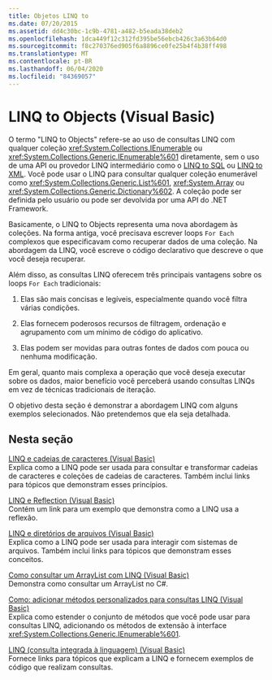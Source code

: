 ```yaml
---
title: Objetos LINQ to
ms.date: 07/20/2015
ms.assetid: dd4c30bc-1c9b-4781-a482-b5eada38deb2
ms.openlocfilehash: 1dca449f12c312fd395be56ebcb426c3a63b64d0
ms.sourcegitcommit: f8c270376ed905f6a8896ce0fe25b4f4b38ff498
ms.translationtype: MT
ms.contentlocale: pt-BR
ms.lasthandoff: 06/04/2020
ms.locfileid: "84369057"
---
```

# <a name="linq-to-objects-visual-basic"></a>LINQ to Objects (Visual Basic)
O termo "LINQ to Objects" refere-se ao uso de consultas LINQ com qualquer coleção <xref:System.Collections.IEnumerable> ou <xref:System.Collections.Generic.IEnumerable%601> diretamente, sem o uso de uma API ou provedor LINQ intermediário como o [LINQ to SQL](../../../../framework/data/adonet/sql/linq/index.md) ou [LINQ to XML](linq-to-xml.md). Você pode usar o LINQ para consultar qualquer coleção enumerável ​​como <xref:System.Collections.Generic.List%601>, <xref:System.Array> ou <xref:System.Collections.Generic.Dictionary%602>. A coleção pode ser definida pelo usuário ou pode ser devolvida por uma API do .NET Framework.  
  
 Basicamente, o LINQ to Objects representa uma nova abordagem às coleções. Na forma antiga, você precisava escrever loops `For Each` complexos que especificavam como recuperar dados de uma coleção. Na abordagem da LINQ, você escreve o código declarativo que descreve o que você deseja recuperar.  
  
 Além disso, as consultas LINQ oferecem três principais vantagens sobre os loops `For Each` tradicionais:  
  
1. Elas são mais concisas e legíveis, especialmente quando você filtra várias condições.  
  
2. Elas fornecem poderosos recursos de filtragem, ordenação e agrupamento com um mínimo de código do aplicativo.  
  
3. Elas podem ser movidas para outras fontes de dados com pouca ou nenhuma modificação.  
  
 Em geral, quanto mais complexa a operação que você deseja executar sobre os dados, maior benefício você perceberá usando consultas LINQs em vez de técnicas tradicionais de iteração.  
  
 O objetivo desta seção é demonstrar a abordagem LINQ com alguns exemplos selecionados. Não pretendemos que ela seja detalhada.  
  
## <a name="in-this-section"></a>Nesta seção  
 [LINQ e cadeias de caracteres (Visual Basic)](linq-and-strings.md)  
 Explica como a LINQ pode ser usada para consultar e transformar cadeias de caracteres e coleções de cadeias de caracteres. Também inclui links para tópicos que demonstram esses princípios.  
  
 [LINQ e Reflection (Visual Basic)](linq-and-reflection.md)  
 Contém um link para um exemplo que demonstra como a LINQ usa a reflexão.  
  
 [LINQ e diretórios de arquivos (Visual Basic)](linq-and-file-directories.md)  
 Explica como a LINQ pode ser usada para interagir com sistemas de arquivos. Também inclui links para tópicos que demonstram esses conceitos.  
  
 [Como consultar um ArrayList com LINQ (Visual Basic)](how-to-query-an-arraylist-with-linq.md)  
 Demonstra como consultar um ArrayList no C#.  
  
 [Como: adicionar métodos personalizados para consultas LINQ (Visual Basic)](how-to-add-custom-methods-for-linq-queries.md)  
 Explica como estender o conjunto de métodos que você pode usar para consultas LINQ, adicionando os métodos de extensão à interface <xref:System.Collections.Generic.IEnumerable%601>.  
  
 [LINQ (consulta integrada à linguagem) (Visual Basic)](index.md)  
 Fornece links para tópicos que explicam a LINQ e fornecem exemplos de código que realizam consultas.
